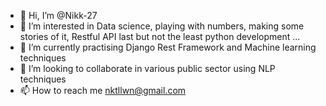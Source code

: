 - 👋 Hi, I’m @Nikk-27
- 👀 I’m interested in Data science, playing with numbers, making some stories of it, Restful API last but not the least python development ...
- 🌱 I’m currently practising Django Rest Framework and Machine learning techniques
- 💞️ I’m looking to collaborate in various public sector using NLP techniques 
- 📫 How to reach me nktllwn@gmail.com

<!---
Nikk-27/Nikk-27 is a ✨ special ✨ repository because its `README.md` (this file) appears on your GitHub profile.
You can click the Preview link to take a look at your changes.
--->
